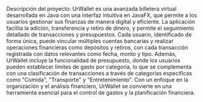 Descripción del proyecto: UrWallet es una avanzada billetera virtual desarrollada en Java con una interfaz intuitiva en JavaFX, que permite a los usuarios gestionar sus finanzas de manera digital y eficiente. 
La aplicación facilita la adición, transferencia y retiro de dinero, y permite el seguimiento detallado de transacciones y presupuestos. Cada usuario, identificado de forma única, puede vincular múltiples
cuentas bancarias y realizar operaciones financieras como depósitos y retiros, con cada transacción registrada con datos relevantes como fecha, monto y tipo. Además, UrWallet incluye la funcionalidad de
presupuesto, donde los usuarios pueden establecer límites de gasto por categoría, lo que se complementa con una clasificación de transacciones a través de categorías específicas como "Comida", "Transporte" 
y "Entretenimiento". Con un enfoque en la organización y el análisis financiero, UrWallet se convierte en una herramienta esencial para el control de gastos y la planificación financiera.
